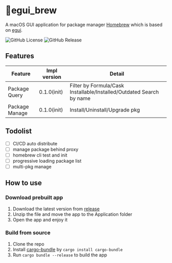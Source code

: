 # 🍺egui_brew
A macOS GUI application for package manager [Homebrew](https://brew.sh/) which is based on [egui](https://www.egui.rs/).

![GitHub License](https://img.shields.io/github/license/blightue/brew_egui)
![GitHub Release](https://img.shields.io/github/v/release/blightue/brew_egui)

## Features
| Feature        | Impl version | Detail                                                               |
| -------------- | ------------ | -------------------------------------------------------------------- |
| Package Query  | 0.1.0(init)  | Filter by Formula/Cask Installable/Installed/Outdated Search by name |
| Package Manage | 0.1.0(init)  | Install/Uninstall/Upgrade pkg                                        |

## Todolist
- [ ] CI/CD auto distribute
- [ ] manage package behind proxy
- [ ] homebrew cli test and init
- [ ] progressive loading package list
- [ ] multi-pkg manage

## How to use

### Download prebuilt app

1. Download the latest version from [release](https://github.com/blightue/egui_brew/releases)
2. Unzip the file and move the app to the Application folder
3. Open the app and enjoy it

### Build from source
1. Clone the repo
2. Install [cargo-bundle](https://crates.io/crates/cargo-bundle) by `cargo install cargo-bundle`
3. Run `cargo bundle --release` to build the app